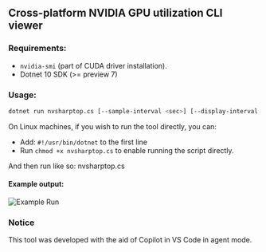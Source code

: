 ## Cross-platform NVIDIA GPU utilization CLI viewer

### Requirements:
* `nvidia-smi` (part of CUDA driver installation).
* Dotnet 10 SDK (>= preview 7)

### Usage:

```bash
dotnet run nvsharptop.cs [--sample-interval <sec>] [--display-interval <sec>]
```

On Linux machines, if you wish to run the tool directly, you can:
* Add: `#!/usr/bin/dotnet` to the first line
* Run `chmod +x nvsharptop.cs` to enable running the script directly.

And then run like so: nvsharptop.cs

#### Example output:

![Example Run](/docs/example_run.png)


### Notice
This tool was developed with the aid of Copilot in VS Code in agent mode.
